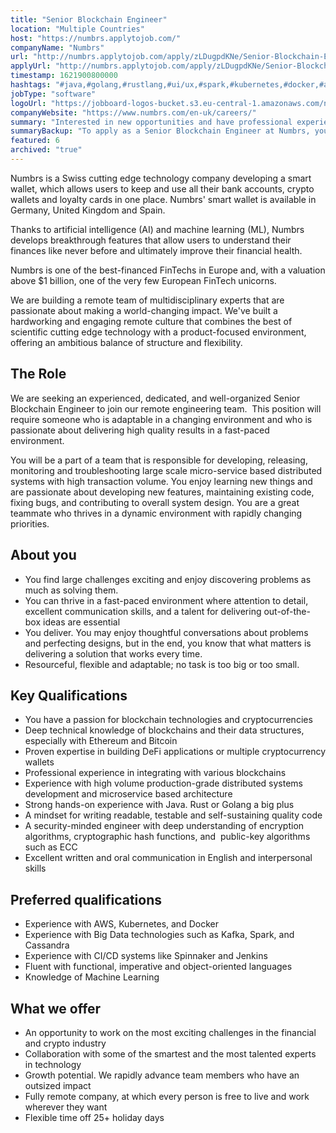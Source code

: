 ```yaml
---
title: "Senior Blockchain Engineer"
location: "Multiple Countries"
host: "https://numbrs.applytojob.com/"
companyName: "Numbrs"
url: "http://numbrs.applytojob.com/apply/zLDugpdKNe/Senior-Blockchain-Engineer-Remote"
applyUrl: "http://numbrs.applytojob.com/apply/zLDugpdKNe/Senior-Blockchain-Engineer-Remote"
timestamp: 1621900800000
hashtags: "#java,#golang,#rustlang,#ui/ux,#spark,#kubernetes,#docker,#aws,#office,#cassandra"
jobType: "software"
logoUrl: "https://jobboard-logos-bucket.s3.eu-central-1.amazonaws.com/numbrs-personal-finance-ag"
companyWebsite: "https://www.numbrs.com/en-uk/careers/"
summary: "Interested in new opportunities and have professional experience in integrating with various blockchains? Numbrs has a job opening for a Senior Blockchain Engineer."
summaryBackup: "To apply as a Senior Blockchain Engineer at Numbrs, you preferably need to have some knowledge of: #java, #golang, #rustlang."
featured: 6
archived: "true"
---
```


Numbrs is a Swiss cutting edge technology company developing a smart wallet, which allows users to keep and use all their bank accounts, crypto wallets and loyalty cards in one place. Numbrs' smart wallet is available in Germany, United Kingdom and Spain. 

Thanks to artificial intelligence (AI) and machine learning (ML), Numbrs develops breakthrough features that allow users to understand their finances like never before and ultimately improve their financial health. 

Numbrs is one of the best-financed FinTechs in Europe and, with a valuation above $1 billion, one of the very few European FinTech unicorns.

We are building a remote team of multidisciplinary experts that are passionate about making a world-changing impact. We've built a hardworking and engaging remote culture that combines the best of scientific cutting edge technology with a product-focused environment, offering an ambitious balance of structure and flexibility.

## The Role

We are seeking an experienced, dedicated, and well-organized Senior Blockchain Engineer to join our remote engineering team.  This position will require someone who is adaptable in a changing environment and who is passionate about delivering high quality results in a fast-paced environment.

You will be a part of a team that is responsible for developing, releasing, monitoring and troubleshooting large scale micro-service based distributed systems with high transaction volume. You enjoy learning new things and are passionate about developing new features, maintaining existing code, fixing bugs, and contributing to overall system design. You are a great teammate who thrives in a dynamic environment with rapidly changing priorities.

## About you

*   You find large challenges exciting and enjoy discovering problems as much as solving them.
*   You can thrive in a fast-paced environment where attention to detail, excellent communication skills, and a talent for delivering out-of-the-box ideas are essential
*   You deliver. You may enjoy thoughtful conversations about problems and perfecting designs, but in the end, you know that what matters is delivering a solution that works every time.
*   Resourceful, flexible and adaptable; no task is too big or too small.

## Key Qualifications

*   You have a passion for blockchain technologies and cryptocurrencies
*   Deep technical knowledge of blockchains and their data structures, especially with Ethereum and Bitcoin
*   Proven expertise in building DeFi applications or multiple cryptocurrency wallets
*   Professional experience in integrating with various blockchains
*   Experience with high volume production-grade distributed systems development and microservice based architecture
*   Strong hands-on experience with Java. Rust or Golang a big plus
*   A mindset for writing readable, testable and self-sustaining quality code
*   A security-minded engineer with deep understanding of encryption algorithms, cryptographic hash functions, and  public-key algorithms such as ECC
*   Excellent written and oral communication in English and interpersonal skills

## Preferred qualifications

*   Experience with AWS, Kubernetes, and Docker
*   Experience with Big Data technologies such as Kafka, Spark, and Cassandra
*   Experience with CI/CD systems like Spinnaker and Jenkins
*   Fluent with functional, imperative and object-oriented languages
*   Knowledge of Machine Learning

## What we offer

*   An opportunity to work on the most exciting challenges in the financial and crypto industry
*   Collaboration with some of the smartest and the most talented experts in technology
*   Growth potential. We rapidly advance team members who have an outsized impact
*   Fully remote company, at which every person is free to live and work wherever they want
*   Flexible time off 25+ holiday days
